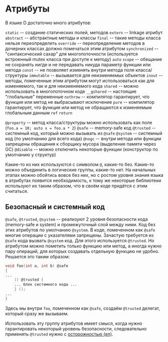 # Атрибуты

В языке D достаточно много атрибутов:

`static` -- создание статических полей, методов
`extern` -- linkage атрибут
`abstract` -- абстрактные методы и классы
`final` -- такие методы класса нельзя переопределить
`override` -- переопределение методов в дочерних классах должно помечаться этим атрибутом
`synchronized` -- "синтаксический сахар" для многопоточности (используется встроенный mutex класса при доступе к методу)
`auto` 
`scope` -- обещание не сохранять нигде и не передавать никуда параметр функции или метода
`const` -- не позволяет изменять внутри метода поля класса/структуры
`immutable` -- вызывается для неизменяемых объектов
`inout` -- методы, помеченные этим атрибутом могут использоваться как для изменяемого, так и для неизменяемого кода
`shared` -- можно использовать в многопоточном коде
`__gshared` -- настоящие "глобальные" переменные
`nothrow` -- компилятор гарантирует, что функция или метод не выбрасывают исключение
`pure` -- компилятор гарантирует, что функция или метод не обращаются к изменяемым глобальным данным
`ref`
`return`

`@property` -- метод класса/структуры можно использовать как поле (`foo.a = 10; auto x = foo.a * 2`)
`@safe` -- memory-safe код
`@trusted` -- системный код, который можно вызывать из `@safe`
`@system` -- системный код (по умолчанию для всего кода)
`@nogc` -- внутри метода или функции запрещены обращения к сборщику мусора (выделение памяти через GC)
`@disable` -- можно отключить некоторые функции (конструктор по умолчанию у структур)

Какие-то из них используются с символом `@`, какие-то без. Какие-то можно объединить в логические группы,
какие-то нет. На начальных этапах можно обойтись вовсе без них, но с ростом уровня знания языка в атрибутах
появится необходимость, к тому же некоторые библиотеки используют их таким образом, что в своём коде придётся
с этим считаться.

## Безопасный и системный код

`@safe`, `@trusted`, `@system` -- реализуют 2 уровня безопасности кода (memory-safe и system) и промежуточный
слой между ними. Код без этих атрибутов по умолчанию `@system`. В коде, помеченном как `@safe` многие
операции с указателями запрещены. Зачастую требуется из `@safe` кода вызвать `@system` код. Для этого
используется `@trusted`. Но атрибутом можно пометить только функцию или метод, а иногда нужно пару операций,
для которых создавать отдельную функцию не удобно. Решается это таким образом:

```d
void foo(int a, int b) @safe
{
...
    () @trusted {
    ... блок системного кода ...
    } ();
...
}
```
Здесь мы внутри `foo`, помеченном как `@safe`, создаём `@trusted` делегат, который сразу же вызываем.

Использовать эту группу атрибутов имеет смысл, когда нужно гарантировать некоторый уровень безопасности, следовательно
применять `@trusted` нужно с [осторожностью (en)](https://dlang.org/blog/2016/09/28/how-to-write-trusted-code-in-d/).
